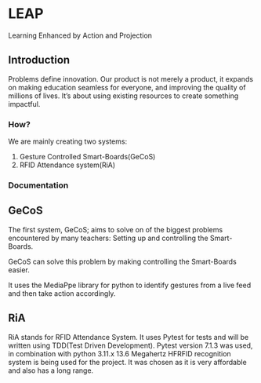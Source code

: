 
# LEAP

Learning Enhanced by Action and Projection

## Introduction

Problems define innovation. Our product is not merely a product, it expands on making education seamless for everyone, and improving the quality of millions of lives. It’s about using existing resources to create something impactful.

### How?

We are mainly creating two systems:

1. Gesture Controlled Smart-Boards(GeCoS)
2. RFID Attendance system(RiA)

### Documentation

## GeCoS

The first system, GeCoS; aims to solve on of the biggest problems encountered by many teachers: Setting up and controlling the Smart-Boards.

GeCoS can solve this problem by making controlling the Smart-Boards easier.

It uses the MediaPpe library for python to identify gestures from a live feed and then take action accordingly.

## RiA

RiA stands for RFID Attendance System.
It uses Pytest for tests and will be written using TDD(Test Driven Development).
Pytest version 7.1.3 was used, in combination with python 3.11.x
13.6 Megahertz HFRFID recognition system is being used for the project. It was chosen as it is very affordable and also has a long range.
